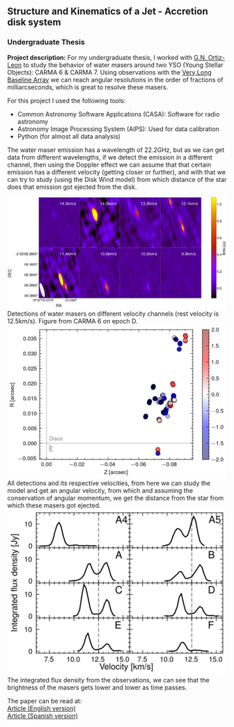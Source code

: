 ## Structure and Kinematics of a Jet -  Accretion disk system
### Undergraduate Thesis
**Project description:** For my undergraduate thesis, I worked with <a href="https://scholar.google.com/citations?user=0m8ORQ0AAAAJ&hl=es&oi=ao">G.N. Ortiz-Leon</a> to study the behavior of water masers around two YSO (Young Stellar Objects): CARMA 6 & CARMA 7. Using observations with the <a href="https://public.nrao.edu/telescopes/vlba/">Very Long Baseline Array</a> we can reach angular resolutions in the order of fractions of milliarcseconds, which is great to resolve these masers.

For this project I used the following tools:
 - Common Astronomy Software Applications (CASA): Software for radio astronomy
 - Astronomy Image Processing System (AIPS): Used for data calibration
 - Python (for almost all data analysis)

The water maser emission has a wavelength of 22.2GHz, but as we can get data from different wavelengths, if we detect the emission in a different channel, then using the Doppler effect we can assume that that certain emission has a different velocity (getting closer or further), and with that we can try to study (using the Disk Wind model) from which distance of the star does that emission got ejected from the disk. 

<img src="images/matrix.png?raw=true"/>
Detections of water masers on different velocity channels (rest velocity is 12.5km/s). Figure from CARMA 6 on epoch D.

<img src="images/mapCARMA6.png?raw=true"/>
All detections and its respective velocities, from here we can study the model and get an angular velocity, from which and assuming the conservation of angular momentum, we get the distance from the star from which these masers got ejected.

<img src="images/spectra.png?raw=true"/>
The integrated flux density from the observations, we can see that the brightness of the masers gets lower and lower as time passes.

The paper can be read at:
<br>
[Article (English version)](/pdf/thesis_EN.pdf)
<br>
[Article (Spanish version)](/pdf/thesis_ES.pdf)
